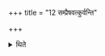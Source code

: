 +++
title = "12 सम्प्रैषवत्कुर्वन्ति"

+++

<details><summary>थिते</summary>

12. They do in accordance with the order.   
</details>
